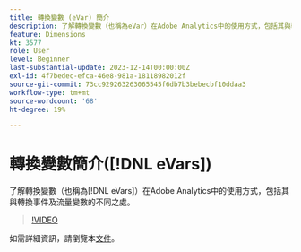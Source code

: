 ```yaml
---
title: 轉換變數 (eVar) 簡介
description: 了解轉換變數（也稱為eVar）在Adobe Analytics中的使用方式，包括其與轉換事件及流量變數的不同之處。
feature: Dimensions
kt: 3577
role: User
level: Beginner
last-substantial-update: 2023-12-14T00:00:00Z
exl-id: 4f7bedec-efca-46e8-981a-18118982012f
source-git-commit: 73cc929263263065545f6db7b3bebecbf10ddaa3
workflow-type: tm+mt
source-wordcount: '68'
ht-degree: 19%

---
```


# 轉換變數簡介([!DNL eVars])

了解轉換變數（也稱為[!DNL eVars]）在Adobe Analytics中的使用方式，包括其與轉換事件及流量變數的不同之處。

>[!VIDEO](https://video.tv.adobe.com/v/3429028/?quality=12&learn=on&captions=chi_hant)

如需詳細資訊，請瀏覽本[文件](https://experienceleague.adobe.com/docs/analytics/components/dimensions/evar.html?lang=zh-Hant)。
